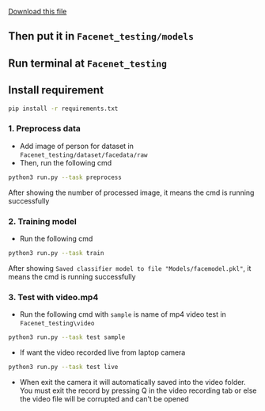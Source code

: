 [Download this file](https://drive.google.com/file/d/1ZNJyJVqp4I8Yr-kwvNTcv-dThagLKM6Q/view?usp=sharing)
## Then put it in ```Facenet_testing/models```
## Run terminal at ```Facenet_testing```
## Install requirement
```bash
pip install -r requirements.txt
```
### 1. Preprocess data
- Add image of person for dataset in ```Facenet_testing/dataset/facedata/raw```
- Then, run the following cmd
```bash
python3 run.py --task preprocess
```
After showing the number of processed image, it means the cmd is running successfully

### 2. Training model
- Run the following cmd
```bash
python3 run.py --task train
```
After showing ```Saved classifier model to file "Models/facemodel.pkl"```, it means the cmd is running successfully

### 3. Test with video.mp4
- Run the following cmd with ```sample``` is name of mp4 video test in ```Facenet_testing\video```
```bash
python3 run.py --task test sample
```
- If want the video recorded live from laptop camera
```bash
python3 run.py --task test live
```
- When exit the camera it will automatically saved into the video folder. You must exit the record by pressing Q in the video recording tab or else the video file will be corrupted and can't be opened
